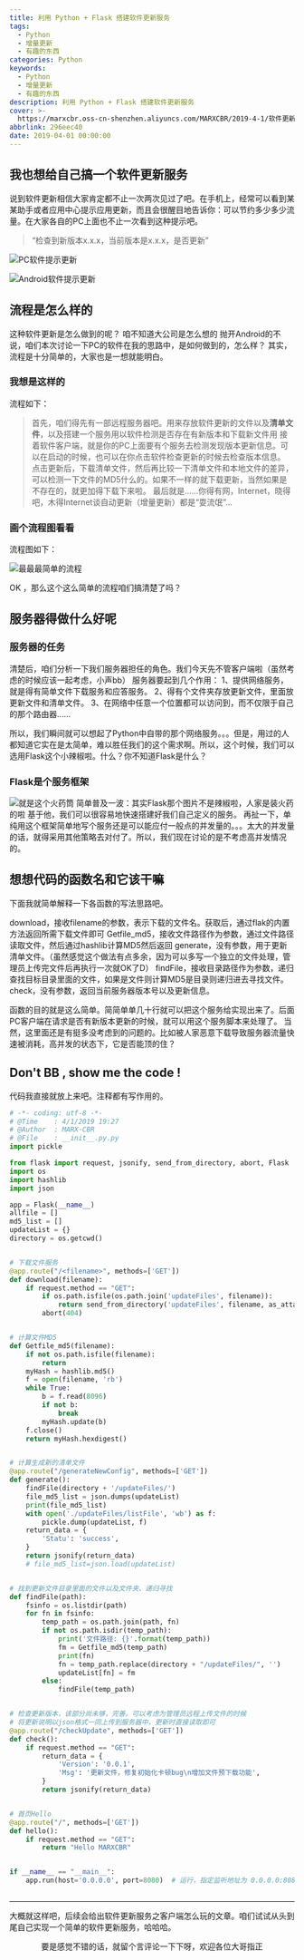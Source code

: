 ```yaml
---
title: 利用 Python + Flask 搭建软件更新服务
tags:
  - Python
  - 增量更新
  - 有趣的东西
categories: Python
keywords:
  - Python
  - 增量更新
  - 有趣的东西
description: 利用 Python + Flask 搭建软件更新服务
cover: >-
  https://marxcbr.oss-cn-shenzhen.aliyuncs.com/MARXCBR/2019-4-1/软件更新服务之服务端搭建/1554125477987.png
abbrlink: 296eec40
date: 2019-04-01 00:00:00
---
```


## 我也想给自己搞一个软件更新服务

说到软件更新相信大家肯定都不止一次两次见过了吧。在手机上，经常可以看到某某助手或者应用中心提示应用更新，而且会很醒目地告诉你：可以节约多少多少流量。在大家各自的PC上面也不止一次看到这种提示吧。
>“检查到新版本x.x.x，当前版本是x.x.x，是否更新”

![PC软件提示更新](https://marxcbr.oss-cn-shenzhen.aliyuncs.com/MARXCBR/2019-4-1/软件更新服务之服务端搭建/1554123924193.png)

![Android软件提示更新](https://marxcbr.oss-cn-shenzhen.aliyuncs.com/MARXCBR/2019-4-1/软件更新服务之服务端搭建/1554124055043.png)

## 流程是怎么样的

这种软件更新是怎么做到的呢？
咱不知道大公司是怎么想的
抛开Android的不说，咱们本次讨论一下PC的软件在我的思路中，是如何做到的，怎么样？
其实，流程是十分简单的，大家也是一想就能明白。
### 我想是这样的
流程如下：
>首先，咱们得先有一部远程服务器吧。用来存放软件更新的文件以及**清单文件**，以及搭建一个服务用以软件检测是否存在有新版本和下载新文件用
接着软件客户端，就是你的PC上面要有个服务去检测发现版本更新信息。可以在启动的时候，也可以在你点击软件检查更新的时候去检查版本信息。
点击更新后，下载清单文件，然后再比较一下清单文件和本地文件的差异，可以检测一下文件的MD5什么的。如果不一样的就下载更新，当然如果是不存在的，就更加得下载下来啦。
最后就是……你得有网，Internet，晓得吧，木得Internet谈自动更新（增量更新）都是“耍流氓”...

### 画个流程图看看
流程图如下：

![最最最简单的流程](https://marxcbr.oss-cn-shenzhen.aliyuncs.com/MARXCBR/2019-4-1/软件更新服务之服务端搭建/1554124824427.png)

OK ，那么这个这么简单的流程咱们搞清楚了吗？

## 服务器得做什么好呢
### 服务器的任务
清楚后，咱们分析一下我们服务器担任的角色。我们今天先不管客户端啦（虽然考虑的时候应该一起考虑，小声bb）
服务器要起到几个作用：
1、提供网络服务，就是得有简单文件下载服务和应答服务。
2、得有个文件夹存放更新文件，里面放更新文件和清单文件。
3、在网络中任意一个位置都可以访问到，而不仅限于自己的那个路由器……

所以，我们瞬间就可以想起了Python中自带的那个网络服务。。。但是，用过的人都知道它实在是太简单，难以胜任我们的这个需求啊。所以，这个时候，我们可以选用Flask这个小辣椒啦。什么？你不知道Flask是什么？

### Flask是个服务框架

![就是这个火药筒](https://marxcbr.oss-cn-shenzhen.aliyuncs.com/MARXCBR/2019-4-1/软件更新服务之服务端搭建/1554125477987.png)
简单普及一波：其实Flask那个图片不是辣椒啦，人家是装火药的啦
基于他，我们可以很容易地快速搭建好我们自己定义的服务。
再扯一下，单纯用这个框架简单地写个服务还是可以能应付一般点的并发量的。。。太大的并发量的话，就得采用其他策略去对付了。所以，我们现在讨论的是不考虑高并发情况的。

## 想想代码的函数名和它该干嘛

下面我就简单解释一下各函数的写法思路吧。

download，接收filename的参数，表示下载的文件名。获取后，通过flak的内置方法返回所需下载文件即可
Getfile_md5，接收文件路径作为参数，通过文件路径读取文件，然后通过hashlib计算MD5然后返回
generate，没有参数，用于更新清单文件。（虽然感觉这个做法有点多余，因为可以多写一个独立的文件处理，管理员上传完文件后再执行一次就OK了D）
findFile，接收目录路径作为参数，递归查找目标目录里面的文件，如果是文件则计算MD5是目录则递归进去寻找文件。
check，没有参数，返回当前服务器版本号以及更新信息。

函数的目的就是这么简单。简简单单几十行就可以把这个服务给实现出来了。后面PC客户端在请求是否有新版本更新的时候，就可以用这个服务脚本来处理了。
当然，这里面还是有挺多没考虑到的问题的。比如被人家恶意下载导致服务器流量快速被消耗，高并发的状态下，它是否能顶的住？

## Don't BB , show me the code !

代码我直接就放上来吧。注释都有写作用的。

``` python
# -*- coding: utf-8 -*-
# @Time    : 4/1/2019 19:27
# @Author  : MARX·CBR
# @File    : __init__.py.py
import pickle

from flask import request, jsonify, send_from_directory, abort, Flask
import os
import hashlib
import json

app = Flask(__name__)
allfile = []
md5_list = []
updateList = {}
directory = os.getcwd()


# 下载文件服务
@app.route("/<filename>", methods=['GET'])
def download(filename):
    if request.method == "GET":
        if os.path.isfile(os.path.join('updateFiles', filename)):
            return send_from_directory('updateFiles', filename, as_attachment=True)
        abort(404)


# 计算文件MD5
def Getfile_md5(filename):
    if not os.path.isfile(filename):
        return
    myHash = hashlib.md5()
    f = open(filename, 'rb')
    while True:
        b = f.read(8096)
        if not b:
            break
        myHash.update(b)
    f.close()
    return myHash.hexdigest()


# 计算生成新的清单文件
@app.route("/generateNewConfig", methods=['GET'])
def generate():
    findFile(directory + '/updateFiles/')
    file_md5_list = json.dumps(updateList)
    print(file_md5_list)
    with open('./updateFiles/listFile', 'wb') as f:
        pickle.dump(updateList, f)
    return_data = {
        'Statu': 'success',
    }
    return jsonify(return_data)
    # file_md5_list=json.load(updateList)


# 找到更新文件目录里面的文件以及文件夹、递归寻找
def findFile(path):
    fsinfo = os.listdir(path)
    for fn in fsinfo:
        temp_path = os.path.join(path, fn)
        if not os.path.isdir(temp_path):
            print('文件路径: {}'.format(temp_path))
            fm = Getfile_md5(temp_path)
            print(fn)
            fn = temp_path.replace(directory + "/updateFiles/", '')
            updateList[fn] = fm
        else:
            findFile(temp_path)


# 检查更新版本，该部分尚未够，完善。可以考虑为管理员远程上传文件的时候
# 将更新说明以json格式一同上传到服务器中，更新时直接读取即可
@app.route("/checkUpdate", methods=['GET'])
def check():
    if request.method == "GET":
        return_data = {
            'Version': '0.0.1',
            'Msg': '更新文件，修复初始化卡顿bug\n增加文件预下载功能',
        }
        return jsonify(return_data)


# 首页Hello
@app.route("/", methods=['GET'])
def hello():
    if request.method == "GET":
        return "Hello MARXCBR"


if __name__ == "__main__":
    app.run(host='0.0.0.0', port=8080)  # 运行，指定监听地址为 0.0.0.0:8080
																		   # 服务器端运行可以让所有地方访问到

```

----------
大概就这样吧，后续会给出软件更新服务之客户端怎么玩的文章。咱们试试从头到尾自己实现一个简单的软件更新服务，哈哈哈。

<center>要是感觉不错的话，就留个言评论一下下呀，欢迎各位大哥指正</center>